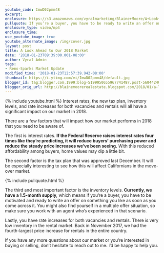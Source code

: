 ```yaml
---
youtube_code: ImwD02pmm48
excerpt:
enclosure: https://s3.amazonaws.com/vyralmarketing/Blaine+Moore/A+Look+Ahead+to+Our+2018+Market.mp4
pullquote: If you’re a buyer, you have to be ready to write an offer on something you like as soon as you come across it.
enclosure_type: video/mp4
enclosure_time:
use_youtube_image: true
youtube_alternate_image: /img/cover.jpg
layout: post
title: A Look Ahead to Our 2018 Market
date: '2018-01-23T09:39:00.001-08:00'
author: Vyral Admin
tags:
- Reno-Sparks Market Update
modified_time: '2018-01-23T12:57:39.942-08:00'
thumbnail: https://i.ytimg.com/vi/ImwD02pmm48/default.jpg
blogger_id: tag:blogger.com,1999:blog-5199950655967741487.post-5604424087715789484
blogger_orig_url: http://blainemoorerealestate.blogspot.com/2018/01/a-look-ahead-to-our-2018-market.html
---
```

{% include youtube.html %}
Interest rates, the new tax plan, inventory levels, and rate increases for both vacancies and rentals will all have a significant impact on our market in 2018.

There are a few factors that will impact how our market performs in 2018 that you need to be aware of.

The first is interest rates. **If the Federal Reserve raises interest rates four times like they’re predicting, it will reduce buyers’ purchasing power and reduce the steady price increases we’ve been seeing.** With this reduced affordability among buyers, home values may dip a little bit.

The second factor is the tax plan that was approved last December. It will be especially interesting to see how this will affect Californians in the move-over market.

{% include pullquote.html %}

The third and most important factor is the inventory levels. **Currently, we have a 1.5-month supply,** which means if you’re a buyer, you have to be motivated and ready to write an offer on something you like as soon as you come across it. You might also find yourself in a multiple offer situation, so make sure you work with an agent who’s experienced in that scenario.

Lastly, you have rate increases for both vacancies and rentals. There is very low inventory in the rental market. Back in November 2017, we had the fourth-largest price increase for rentals in the entire country.

If you have any more questions about our market or you’re interested in buying or selling, don’t hesitate to reach out to me. I’d be happy to help you.
